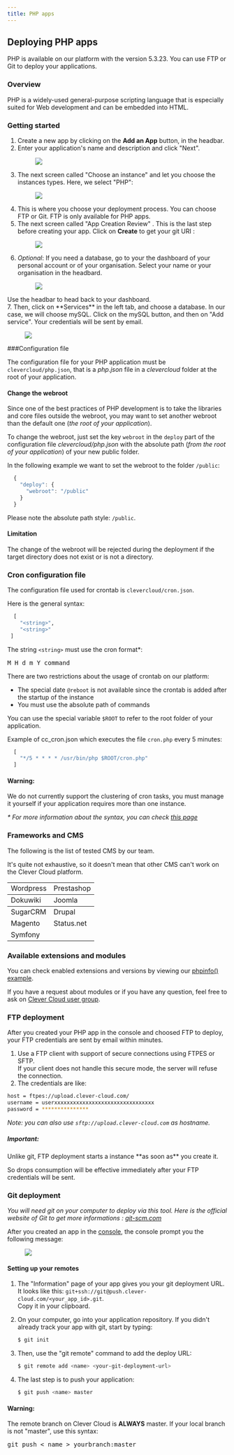 ```yaml
---
title: PHP apps
---
```


## Deploying PHP apps

PHP is available on our platform with the version 5.3.23. You can use FTP or Git to deploy your applications.

### Overview

PHP is a widely-used general-purpose scripting language that is especially suited for Web development and can be embedded into HTML.

### Getting started

1. Create a new app by clicking on the **Add an App** button, in the headbar. 
2. Enter your application's name and description and click "Next".<figure class="cc-content-imglarge">
  <img src="/assets/images/appjavamaven.png"/></figure>
3. The next screen called "Choose an instance" and let you choose the instances types. Here, we select "PHP":  <figure class="cc-content-imglarge"><img src="/assets/images/javawarapp.png"></figure>
4. This is where you choose your deployment process. You can choose FTP or Git. FTP is only available for PHP apps.
5. The next screen called "App Creation Review" . This is the last step before creating your app. Click on **Create** to get your git URI  : <figure class="cc-content-imglarge"><img src="/assets/images/appcreationreviewjavamaven.png"></figure>
6. *Optional*: If you need a database, go to your the dashboard of your personal account or of your organisation. Select your name or your organisation in the headbard. <figure class="cc-content-img">
  <a href="/assets/images/gotohome.png"><img src="/assets/images/gotohome.png"/></a>
  <figcaption>Use the headbar to head back to your dashboard. 
  </figcaption>
</figure>
7. Then, click on **Services** in the left tab, and choose a database. In our case, we will choose mySQL. Click on the mySQL button, and then on "Add service". Your credentials will be sent by email.<figure class="cc-content-imglarge"><img src="/assets/images/mysql.png"></figure>

###Configuration file

The configuration file for your PHP application must be
`clevercloud/php.json`, that is a *php.json* file in a *clevercloud*
folder at the root of your application.

#### Change the webroot

Since one of the best practices of PHP development is to take the libraries and core files outside the webroot, you may want to set another webroot than the default one (*the root of your application*).

To change the webroot, just set the key `webroot` in the `deploy` part
of the configuration file *clevercloud/php.json* with the absolute path (*from the root of your application*) of your new public folder.

In the following example we want to set the webroot to the folder `/public`:

```javascript
  {
    "deploy": {
      "webroot": "/public"
    }
  }
```

Please note the absolute path style: `/public`.

#### Limitation

The change of the webroot will be rejected during the deployment if the target directory does not exist or is not a directory.

### Cron configuration file

The configuration file used for crontab is `clevercloud/cron.json`.

Here is the general syntax:

```haskell
  [
    "<string>",
    "<string>"
 ]
```

The string `<string>` must use the cron format\*:
<pre>M H d m Y command</pre>

There are two restrictions about the usage of crontab on our platform:

* The special date `@reboot` is not available since the crontab is added after the startup of the instance
* You must use the absolute path of commands

You can use the special variable `$ROOT` to refer to the root folder of your application.

Example of cc_cron.json which executes the file `cron.php` every 5 minutes:

```haskell
  [
    "*/5 * * * * /usr/bin/php $ROOT/cron.php"
  ]
```

<div class="alert alert-hot-problems">
<h4>Warning:</h4>
  <p>We do not currently support the clustering of cron tasks, you must manage it yourself if your application requires more than one instance.</p>
</div>


_* For more information about the syntax, you can check <a href="http://en.wikipedia.org/wiki/Cron">this page</a>_

### Frameworks and CMS

The following is the list of tested CMS by our team.

It's quite not exhaustive, so it doesn't mean that other CMS can't work on the Clever Cloud platform.  

<div class="">
<table class="table table-bordered">
  <tbody>
    <tr>
      <td>Wordpress</td>
      <td>Prestashop</td>
    </tr>
  </tbody>
  <tbody>
    <tr>
      <td>Dokuwiki</td>
      <td>Joomla</td>
    </tr>
  </tbody>
  <tbody>
    <tr>
      <td>SugarCRM</td>
      <td>Drupal</td>
    </tr>
    <tr>
      <td>Magento</td>
      <td>Status.net</td>
  </tr>
    <tr>
      <td>Symfony</td>
      <td> </td>
  </tr>
  </tbody>
</table>
</div>

### Available extensions and modules

You can check enabled extensions and versions by viewing our <a href="http://phpinfo.cleverapps.io" target="_blank">phpinfo() example</a>.

If you have a request about modules or if you have any question, feel free to ask on <a href="https://groups.google.com/forum/?fromgroups#!forum/clever-cloud-users" target="_blank">Clever Cloud user group</a>.

### FTP deployment
After you created your PHP app in the console and choosed FTP to deploy, your FTP credentials are sent by email within minutes.

1. Use a FTP client with support of secure connections using FTPES or SFTP.  
If your client does not handle this secure mode, the server will refuse the connection.
2. The credentials are like:  

```bash
host = ftpes://upload.clever-cloud.com/
username = userxxxxxxxxxxxxxxxxxxxxxxxxxxxxxxxx
password = ***************
```

_Note: you can also use `sftp://upload.clever-cloud.com` as hostname._

<div class="alert alert-hot-problems">
  <h5>Important:</h5>
  <p>Unlike git, FTP deployment starts a instance **as soon as** you create it.</p>
  <p>So drops consumption will be effective immediately after your FTP credentials will be sent.</p>
</div> 


### Git deployment
*You will need git on your computer to deploy via this tool. Here is the official website of Git to get more informations&nbsp;: <a href="http://git-scm.com">git-scm.com</a>*

After you created an app in the [console](https://console.clever-cloud.com), the console prompt you the following message:

<figure class="cc-content-imglarge">
  <img src="/assets/images/newgitapp.png"/></a>
</figure>

#### Setting up your remotes

1. The "Information" page of your app gives you your git deployment URL.  
It looks like this:  ``git+ssh://git@push.clever-cloud.com/<your_app_id>.git``.  
Copy it in your clipboard.
2. On your computer, go into your application repository. 
If you didn't already track your app with git, start by typing:

    ```bash
    $ git init
    ```
3. Then, use the "git remote" command to add the deploy URL:

    ```bash
    $ git remote add <name> <your-git-deployment-url>
    ```

4. The last step is to push your application:

    ```bash
    $ git push <name> master
    ```


<div class="alert alert-hot-problems">
<h4>Warning:</h4>
  <p>The remote branch on Clever Cloud is <strong>ALWAYS</strong> master. If your local branch is not "master", use this syntax:</p>
  <pre>git push < name > yourbranch:master</pre>

</div>
